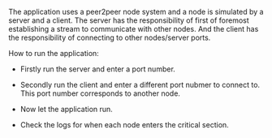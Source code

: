 The application uses a peer2peer node system and a node is simulated by a server and a client. The server has the responsibility of first of foremost establishing a stream to communicate with other nodes. And the client has the responsibility of connecting to other nodes/server ports.


How to run the application:

- Firstly run the server and enter a port number.

- Secondly run the client and enter a different port nubmer to connect to. This port number corresponds to another node.

- Now let the application run.

- Check the logs for when each node enters the critical section.
